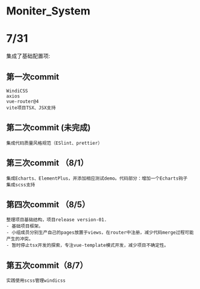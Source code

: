 # Moniter_System

# 7/31
集成了基础配置项:
## 第一次commit
    WindiCSS
    axios
    vue-router@4
    vite项目TSX、JSX支持
## 第二次commit (未完成)
    集成代码质量风格规范（ESlint、prettier）
    
## 第三次commit （8/1）
    集成Echarts、ElementPlus，并添加相应测试demo。代码部分：增加一个Echarts钩子
    集成scss支持

## 第四次commit （8/5）
    整理项目基础结构，项目release version-01.
    - 基础项目框架。
    - 小组成员分别生产自己的pages放置于views，在router中注册，减少代码merge过程可能产生的冲突。
    - 暂时停止tsx开发的探索，专注vue-template模式开发，减少项目不确定性。
        
## 第五次commit（8/7）
    实践使用scss管理windicss